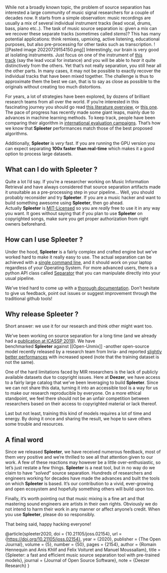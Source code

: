 While not a broadly known topic, the problem of source separation has interested a large community of music signal researchers for a couple of decades now. It starts from a simple observation: music recordings are usually a mix of several individual instrument tracks (lead vocal, drums, bass, piano etc..). The task of music source separation is: given a mix can we recover these separate tracks (sometimes called _stems_)? This has many potential applications: think remixes, upmixing, active listening, educational purposes, but also pre-processing for other tasks such as transcription.
![[Pasted image 20220729154150.png]]
Interestingly, our brain is very good at isolating instruments. Just focus on one of the instrument of [this track](https://www.deezer.com/track/2124880) (say the lead vocal for instance) and you will be able to _hear_ it quite distinctively from the others. Yet that’s not really separation, you still hear all the other parts. In many cases, it may not be possible to exactly recover the individual tracks that have been mixed together. The challenge is thus to approximate them the best we can, that is to say as close as possible to the originals without creating too much distortions.

For years, a lot of strategies have been explored, by dozens of brilliant research teams from all over the world. If you’re interested in this fascinating journey you should go read [this literature overview,](https://sigsep.github.io/literature/) or [this one](http://zafarrafii.com/Publications/Rafii-Liutkus-Stoter-Mimilakis-FitzGerald-Pardo%20-%20An%20Overview%20of%20Lead%20and%20Accompaniment%20Separation%20in%20Music%20-%202018.pdf). The pace of progress has recently made some giant leaps, mainly due to advances in machine learning methods. To keep track, people have been comparing their algorithm in [international evaluation campaigns](https://sisec18.unmix.app/#/). That’s how we know that **Spleeter** performances match those of the best proposed algorithms.

Additionally, **Spleeter** is _very_ fast. If you are running the GPU version you can expect separating **100x faster than real-time** which makes it a good option to process large datasets.

## What can I do with Spleeter ?

Quite a lot I’d say. If you’re a researcher working on Music Information Retrieval and have always considered that source separation artifacts made it unsuitable as a pre-processing step in your pipeline... Well, you should probably reconsider and try **Spleeter**. If you are a music hacker and want to build something awesome using **Spleeter**, then go ahead. Actually **Spleeter** is [MIT-Licensed](https://opensource.org/licenses/MIT) so you are _really_ free to use it in any way you want. It goes without saying that if you plan to use **Spleeter** on copyrighted songs, make sure you get proper authorization from right owners beforehand.

## How can I use Spleeter ?

Under the hood, **Spleeter** is a fairly complex and crafted engine but we’ve worked hard to make it really easy to use. The actual separation can be achieved with a [single command line](https://github.com/deezer/spleeter/wiki/2.-Getting-started#usage), and it should work on your laptop regardless of your Operating System. For more advanced users, there is a python API class called [Separator](https://github.com/deezer/spleeter/wiki/4.-API-Reference#separator) that you can manipulate directly into your usual pipeline.

We’ve tried hard to come up with a [thorough documentation](https://github.com/Deezer/spleeter/wiki). Don’t hesitate to give us feedback, point out issues or suggest improvement through the traditional github tools!

## **Why release Spleeter ?**

Short answer: we use it for our research and think other might want too.

We’ve been working on source separation for a long time (and we already had a [publication at ICASSP 2019](https://ieeexplore.ieee.org/document/8683555)). We have benchmarked **Spleeter** against [[Open-Unmix]] -another open-source model recently released by a research team from Inria- and reported [slightly better performances](http://archives.ismir.net/ismir2019/latebreaking/000036.pdf) with increased speed (note that the training dataset is not the same).

One of the hard limitations faced by MIR researchers is the lack of publicly available datasets due to copyright issues. Here at **Deezer**, we have access to a fairly large catalog that we’ve been leveraging to build **Spleeter**. Since we can not share this data, turning it into an accessible tool is a way for us to make our research reproducible by everyone. On a more ethical standpoint, we feel there should not be an unfair competition between researchers based on their access to copyrighted material or lack thereof.

Last but not least, training this kind of models requires a lot of time and energy. By doing it once and sharing the result, we hope to save others some trouble and resources.

## A final word

Since we released **Spleeter**, we have received numerous feedback, most of them very positive and we’re thrilled to see all that attention given to our work. A few of these reactions may however be a little over-enthusiastic, so let’s just restate a few things. **Spleeter** is a neat tool, but in no way do we claim to have “_solved_” source separation. Hundreds of researchers and engineers working for decades have made the advances and built the tools on which **Spleeter** is based. It’s our contribution to a vivid, ever-growing and open ecosystem and hopefully something others will build upon too.

Finally, it’s worth pointing out that music mixing is a fine art and that mastering sound engineers are artists in their own rights. Obviously we do not intend to harm their work in any manner or affect anyone’s credit. When you use **Spleeter**, please do so responsibly.

That being said, happy hacking everyone!

@article{spleeter2020,
  doi = {10.21105/joss.02154},
  url = {https://doi.org/10.21105/joss.02154},
  year = {2020},
  publisher = {The Open Journal},
  volume = {5},
  number = {50},
  pages = {2154},
  author = {Romain Hennequin and Anis Khlif and Felix Voituret and Manuel Moussallam},
  title = {Spleeter: a fast and efficient music source separation tool with pre-trained models},
  journal = {Journal of Open Source Software},
  note = {Deezer Research}
}